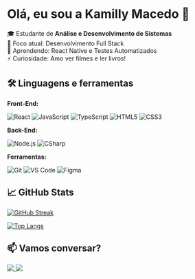 # Olá, eu sou a Kamilly Macedo 👋

🎓 Estudante de **Análise e Desenvolvimento de Sistemas**  
🚀 Foco atual: Desenvolvimento Full Stack  
🌱 Aprendendo: React Native e Testes Automatizados  
⚡ Curiosidade: Amo ver filmes e ler livros!

## 🛠️ Linguagens e ferramentas

**Front-End:**  
<div style="display: inline_block">
  <img alt="React" src="https://img.shields.io/badge/React-20232A?style=for-the-badge&logo=react&logoColor=61DAFB"/>
  <img alt="JavaScript" src="https://img.shields.io/badge/JavaScript-F7DF1E?style=for-the-badge&logo=javascript&logoColor=black"/>
  <img alt="TypeScript" src="https://img.shields.io/badge/TypeScript-007ACC?style=for-the-badge&logo=typescript&logoColor=white"/>
  <img alt="HTML5" src="https://img.shields.io/badge/HTML5-E34F26?style=for-the-badge&logo=html5&logoColor=white"/>
  <img alt="CSS3" src="https://img.shields.io/badge/CSS3-1572B6?style=for-the-badge&logo=css3&logoColor=white"/>
</div>

**Back-End:**  
<div style="display: inline_block">
  <img alt="Node.js" src="https://img.shields.io/badge/Node.js-339933?style=for-the-badge&logo=nodedotjs&logoColor=white"/>
  <img alt="CSharp" src="https://img.shields.io/badge/C%23-239120?style=for-the-badge&logo=c-sharp&logoColor=white"/>
</div>

**Ferramentas:**  
<div style="display: inline_block">
  <img alt="Git" src="https://img.shields.io/badge/Git-F05032?style=for-the-badge&logo=git&logoColor=white"/>
  <img alt="VS Code" src="https://img.shields.io/badge/VS_Code-007ACC?style=for-the-badge&logo=visual-studio-code&logoColor=white"/>
  <img alt="Figma" src="https://img.shields.io/badge/Figma-F24E1E?style=for-the-badge&logo=figma&logoColor=white"/>
</div>

## 📈 GitHub Stats
[![GitHub Streak](https://streak-stats.demolab.com?user=KamillyMacedo&theme=dark)](https://git.io/streak-stats)

[![Top Langs](https://github-readme-stats.vercel.app/api/top-langs/?username=KamillyMacedo&layout=compact&theme=vision-friendly-dark)](https://github.com/anuraghazra/github-readme-stats)

## 📫 Vamos conversar?

<div> 
  <a href="mailto:kamilly.r.m27@gmail.com">
    <img src="https://img.shields.io/badge/Gmail-D14836?style=for-the-badge&logo=gmail&logoColor=white"/>
  </a>
  <a href="https://www.linkedin.com/in/kamillymacedo27/">
    <img src="https://img.shields.io/badge/LinkedIn-0077B5?style=for-the-badge&logo=linkedin&logoColor=white"/>
  </a>
